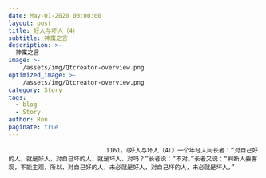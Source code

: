 ```yaml
---
date: May-01-2020 00:00:00
layout: post
title: 好人与坏人（4）
subtitle: 神寓之言
description: >-
  神寓之言
image: >-
    /assets/img/Qtcreator-overview.png
optimized_image: >-
    /assets/img/Qtcreator-overview.png
category: Story
tags:
  - blog
  - Story
author: Ron
paginate: true
---
```


							　　1161，《好人与坏人（4）》一个年轻人问长者：“对自己好的人，就是好人，对自己坏的人，就是坏人，对吗？”长者说：“不对。”长者又说：“判断人要客观，不能主观，所以，对自己好的人，未必就是好人，对自己坏的人，未必就是坏人。”
							
							
						